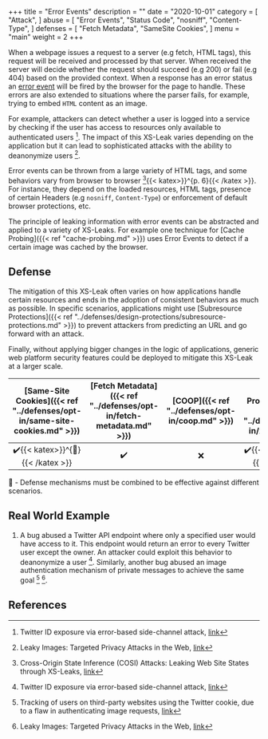 +++
title = "Error Events"
description = ""
date = "2020-10-01"
category = [
    "Attack",
]
abuse = [
    "Error Events",
    "Status Code",
    "nosniff",
    "Content-Type",
]
defenses = [
    "Fetch Metadata",
    "SameSite Cookies",
]
menu = "main"
weight = 2
+++


When a webpage issues a request to a server (e.g fetch, HTML tags), this request will be received and processed by that server. When received the server will decide whether the request should succeed (e.g 200) or fail (e.g 404) based on the provided context. When a response has an error status an [error event](https://developer.mozilla.org/en-US/docs/Web/API/Element/error_event) will be fired by the browser for the page to handle. These errors are also extended to situations where the parser fails, for example, trying to embed `HTML` content as an image. 

For example, attackers can detect whether a user is logged into a service by checking if the user has access to resources only available to authenticated users [^3]. The impact of this XS-Leak varies depending on the application but it can lead to sophisticated attacks with the ability to deanonymize users [^1].

Error events can be thrown from a large variety of HTML tags, and some behaviors vary from browser to browser [^4]{{< katex>}}^{p. 6}{{< /katex >}}. For instance, they depend on the loaded resources, HTML tags, presence of certain Headers (e.g `nosniff`, `Content-Type`) or enforcement of default browser protections, etc.

The principle of leaking information with error events can be abstracted and applied to a variety of XS-Leaks. For example one technique for [Cache Probing]({{< ref "cache-probing.md" >}}) uses Error Events to detect if a certain image was cached by the browser.

## Defense

The mitigation of this XS-Leak often varies on how applications handle certain resources and ends in the adoption of consistent behaviors as much as possible. In specific scenarios, applications might use [Subresource Protections]({{< ref "../defenses/design-protections/subresource-protections.md" >}}) to prevent attackers from predicting an URL and go forward with an attack. 

Finally, without applying bigger changes in the logic of applications, generic web platform security features could be deployed to mitigate this XS-Leak at a larger scale.

| [Same-Site Cookies]({{< ref "../defenses/opt-in/same-site-cookies.md" >}})  | [Fetch Metadata]({{< ref "../defenses/opt-in/fetch-metadata.md" >}})  | [COOP]({{< ref "../defenses/opt-in/coop.md" >}})  |  [Framing Protections]({{< ref "../defenses/opt-in/xfo.md" >}}) |
|:--------------------------:|:---------------:|:-----:|:--------------------:|
|         ✔️{{< katex>}}^{🔗}{{< /katex >}}                 |      ✔️        |  ❌   |          ✔️{{< katex>}}^{🔗}{{< /katex >}}          |

🔗 - Defense mechanisms must be combined to be effective against different scenarios.

## Real World Example

1. A bug abused a Twitter API endpoint where only a specified user would have access to it. This endpoint would return an error to every Twitter user except the owner. An attacker could exploit this behavior to deanonymize a user [^3]. Similarly, another bug abused an image authentication mechanism of private messages to achieve the same goal  [^2] [^1].

## References

[^1]: Leaky Images: Targeted Privacy Attacks in the Web, [link](https://www.usenix.org/system/files/sec19fall_staicu_prepub.pdf)
[^2]: Tracking of users on third-party websites using the Twitter cookie, due to a flaw in authenticating image requests, [link](https://hackerone.com/reports/329957)
[^3]: Twitter ID exposure via error-based side-channel attack, [link](https://hackerone.com/reports/505424)
[^4]: Cross-Origin State Inference (COSI) Attacks: Leaking Web Site States through XS-Leaks, [link](https://arxiv.org/pdf/1908.02204.pdf)
